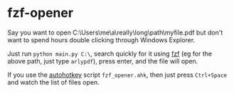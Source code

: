 # fzf-opener

Say you want to open C:\Users\me\a\really\long\path\myfile.pdf but don't want to spend hours double clicking through Windows Explorer.

Just run `python main.py C:\`, search quickly for it using [fzf](https://github.com/junegunn/fzf) (eg for the above path, just type `arlypdf`), press enter, and the file will open.

If you use the [autohotkey](https://www.autohotkey.com) script `fzf_opener.ahk`, then just press `Ctrl+Space` and watch the list of files open.
